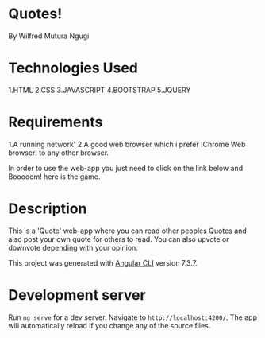 # Quotes!
By Wilfred Mutura Ngugi

# Technologies Used

1.HTML
2.CSS
3.JAVASCRIPT
4.BOOTSTRAP
5.JQUERY
# Requirements

1.A running network'
2.A good web browser which i prefer !Chrome Web browser! to any other browser.

In order to use the web-app you just need to click on the link below and Booooom! here is the game.

# Description

This is a 'Quote' web-app where you can read other peoples Quotes and also post your own quote for others to read.
You can also upvote or downvote depending with your opinion.

This project was generated with [Angular CLI](https://github.com/angular/angular-cli) version 7.3.7.

# Development server

Run `ng serve` for a dev server. Navigate to `http://localhost:4200/`. The app will automatically reload if you change any of the source files.

